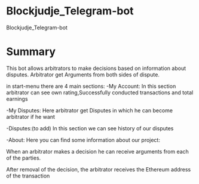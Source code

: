 # Blockjudje_Telegram-bot
Blockjudje_Telegram-bot

# Summary

This bot allows arbitrators to make decisions based on information about disputes.
Arbitrator get Arguments from both sides of dispute.

in start-menu there are 4 main sections:
-My Account:
    In this section arbitrator can see own rating,Successfully conducted transactions and total earnings

-My Disputes:
    Here arbitrator get Disputes in which he can become arbitrator if he want

-Disputes:(to add)
    In this section we can see history of our disputes

-About:
    Here you can find some information about our project:
    
When an arbitrator makes a decision he can receive arguments from each of the parties.

After removal of the decision, the arbitrator receives the Ethereum address of the transaction

    
